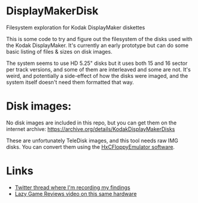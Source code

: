 # DisplayMakerDisk
Filesystem exploration for Kodak DisplayMaker diskettes

This is some code to try and figure out the filesystem of the disks used with the Kodak DisplayMaker. It's currently an early prototype but can do some basic listing of files & sizes on disk images.

The system seems to use HD 5.25" disks but it uses both 15 and 16 sector per track versions, and some of them are interleaved and some are not. 
It's weird, and potentially a side-effect of how the disks were imaged, and the system itself doesn't need them formatted that way.

# Disk images:
No disk images are included in this repo, but you can get them on the internet archive:
https://archive.org/details/KodakDisplayMakerDisks

These are unfortunately TeleDisk images, and this tool needs raw IMG disks. You can convert them using the [HxCFloppyEmulator software](http://hxc2001.free.fr/floppy_drive_emulator/index.html#download).

# Links
* [Twitter thread where I'm recording my findings](https://twitter.com/Foone/status/1299108629660889088)
* [Lazy Game Reviews video on this same hardware](https://www.youtube.com/watch?v=ABOJLR7bRIA)
